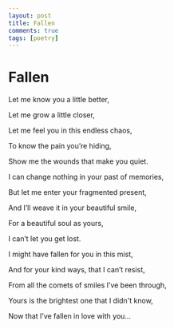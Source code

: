 ```yaml
---
layout: post
title: Fallen
comments: true
tags: [poetry]
---
```


# Fallen

Let me know you a little better,

Let me grow a little closer,

Let me feel you in this endless chaos,

To know the pain you’re hiding,

Show me the wounds that make you quiet.

I can change nothing in your past of memories,

But let me enter your fragmented present,

And I’ll weave it in your beautiful smile,

For a beautiful soul as yours,

I can’t let you get lost.

I might have fallen for you in this mist,

And for your kind ways, that I can’t resist,

From all the comets of smiles I’ve been through,

Yours is the brightest one that I didn't know,

Now that I’ve fallen in love with you…
